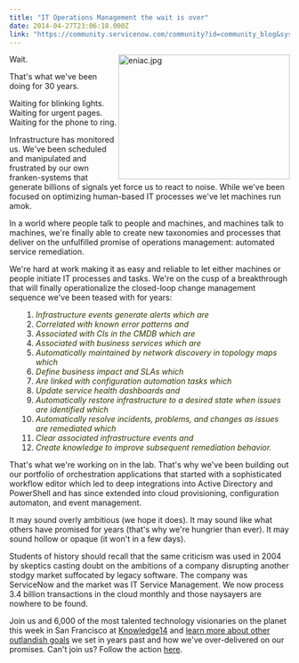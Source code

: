 ```yaml
---
title: "IT Operations Management the wait is over"
date: 2014-04-27T23:06:18.000Z
link: "https://community.servicenow.com/community?id=community_blog&sys_id=bfcce265dbd0dbc01dcaf3231f9619ae"
---
```

<p class="p1"><img   alt="eniac.jpg" class="image-0 jive-image" height="223" src="a3e009c2db1897041dcaf3231f96198b.iix" style="height: 223.72881355932202px; float: right; width: 308px;" width="308"/>Wait.</p><p class="p2"></p><p class="p1">That's what we've been doing for 30 years.</p><p class="p2"></p><p class="p1">Waiting for blinking lights. Waiting for urgent pages. Waiting for the phone to ring.</p><p class="p2"></p><p class="p1">Infrastructure has monitored us. We've been scheduled and manipulated and frustrated by our own franken-systems that generate billions of signals yet force us to react to noise. While we've been focused on optimizing human-based IT processes we've let machines run amok.</p><p class="p2"></p><p class="p1">In a world where people talk to people and machines, and machines talk to machines, we're finally able to create new taxonomies and processes that deliver on the unfulfilled promise of operations management: automated service remediation.</p><p class="p2"></p><p class="p1">We're hard at work making it as easy and reliable to let either machines or people initiate IT processes and tasks. We're on the cusp of a breakthrough that will finally operationalize the closed-loop change management sequence we've been teased with for years:</p><p class="p1"></p><ol class="ol1"><ol><li><span style="color: #333300;"><em>Infrastructure events generate alerts which are</em></span></li><li><span style="color: #333300;"><em>Correlated with known error patterns and</em></span></li><li><span style="color: #333300;"><em>Associated with CIs in the CMDB which are</em></span></li><li><span style="color: #333300;"><em>Associated with business services which are</em></span></li><li><span style="color: #333300;"><em>Automatically maintained by network discovery in topology maps which</em></span></li><li><span style="color: #333300;"><em>Define business impact and SLAs which</em></span></li><li><span style="color: #333300;"><em>Are linked with configuration automation tasks which</em></span></li><li><span style="color: #333300;"><em>Update service health dashboards and</em></span></li><li><span style="color: #333300;"><em>Automatically restore infrastructure to a desired state when issues are identified which</em></span></li><li><span style="color: #333300;"><em>Automatically resolve incidents, problems, and changes as issues are remediated which</em></span></li><li><span style="color: #333300;"><em>Clear associated infrastructure events and</em></span></li><li><span style="color: #333300;"><em>Create knowledge to improve subsequent remediation behavior.</em></span></li></ol></ol><p class="p1"></p><p class="p1">That's what we're working on in the lab. That's why we've been building out our portfolio of orchestration applications that started with a sophisticated workflow editor which led to deep integrations into Active Directory and PowerShell and has since extended into cloud provisioning, configuration automaton, and event management.</p><p class="p2"></p><p class="p1">It may sound overly ambitious (we hope it does). It may sound like what others have promised for years (that's why we're hungrier than ever). It may sound hollow or opaque (it won't in a few days).</p><p class="p2"></p><p class="p1">Students of history should recall that the same criticism was used in 2004 by skeptics casting doubt on the ambitions of a company disrupting another stodgy market suffocated by legacy software. The company was ServiceNow and the market was IT Service Management. We now process 3.4 billion transactions in the cloud monthly and those naysayers are nowhere to be found.</p><p class="p2"></p><p class="p1">Join us and 6,000 of the most talented technology visionaries on the planet this week in San Francisco at <a title="owledge.servicenow.com/" href="http://knowledge.servicenow.com/">Knowledge14</a> and <a title="nowledge.servicenow.com/speakers.html" href="https://knowledge.servicenow.com/speakers.html">learn more about other outlandish goals</a> we set in years past and how we've over-delivered on our promises. Can't join us? Follow the action <a title="" _jive_internal="true" href="/welcome">here</a>.</p>